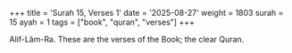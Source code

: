 +++
title = 'Surah 15, Verses 1'
date = '2025-08-27'
weight = 1803
surah = 15
ayah = 1
tags = ["book", "quran", "verses"]
+++

Alif-Lãm-Ra. These are the verses of the Book; the clear Quran.
